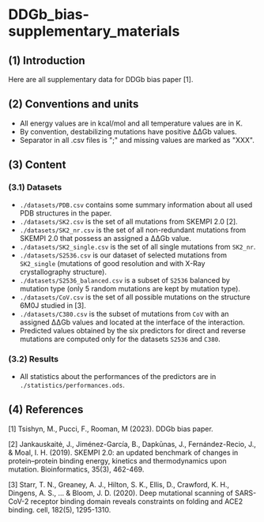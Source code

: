 
# DDGb_bias-supplementary_materials

## (1) Introduction
Here are all supplementary data for DDGb bias paper [1].

## (2) Conventions and units
- All energy values are in kcal/mol and all temperature values are in K.
- By convention, destabilizing mutations have positive ΔΔGb values.
- Separator in all .csv files is ";" and missing values are marked as "XXX".

## (3) Content

### (3.1) Datasets
- `./datasets/PDB.csv` contains some summary information about all used PDB structures in the paper.
- `./datasets/SK2.csv` is the set of all mutations from SKEMPI 2.0 [2].
- `./datasets/SK2_nr.csv` is the set of all non-redundant mutations from SKEMPI 2.0 that possess an assigned a ΔΔGb value.
- `./datasets/SK2_single.csv` is the set of all single mutations from `SK2_nr`.
- `./datasets/S2536.csv` is our dataset of selected mutations from `SK2_single` (mutations of good resolution and with X-Ray crystallography structure).
- `./datasets/S2536_balanced.csv` is a subset of `S2536` balanced by mutation type (only 5 random mutations are kept by mutation type).
- `./datasets/CoV.csv` is the set of all possible mutations on the structure 6M0J studied in [3].
- `./datasets/C380.csv` is the subset of mutations from `CoV` with an assigned ΔΔGb values and located at the interface of the interaction.
- Predicted values obtained by the six predictors for direct and reverse mutations are computed only for the datasets `S2536` and `C380`.

### (3.2) Results
- All statistics about the performances of the predictors are in `./statistics/performances.ods`.


## (4) References
[1] Tsishyn, M., Pucci, F., Rooman, M (2023). DDGb bias paper.

[2] Jankauskaitė, J., Jiménez-García, B., Dapkūnas, J., Fernández-Recio, J., & Moal, I. H. (2019). SKEMPI 2.0: an updated benchmark of changes in protein–protein binding energy, kinetics and thermodynamics upon mutation. Bioinformatics, 35(3), 462-469.

[3] Starr, T. N., Greaney, A. J., Hilton, S. K., Ellis, D., Crawford, K. H., Dingens, A. S., ... & Bloom, J. D. (2020). Deep mutational scanning of SARS-CoV-2 receptor binding domain reveals constraints on folding and ACE2 binding. cell, 182(5), 1295-1310.
